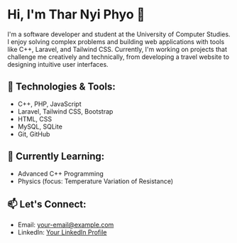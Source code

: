 # Hi, I'm Thar Nyi Phyo 👋

I'm a software developer and student at the University of Computer Studies. I enjoy solving complex problems and building web applications with tools like C++, Laravel, and Tailwind CSS. Currently, I'm working on projects that challenge me creatively and technically, from developing a travel website to designing intuitive user interfaces.

## 🔧 Technologies & Tools:
- C++, PHP, JavaScript
- Laravel, Tailwind CSS, Bootstrap
- HTML, CSS
- MySQL, SQLite
- Git, GitHub

## 🌱 Currently Learning:
- Advanced C++ Programming
- Physics (focus: Temperature Variation of Resistance)

## 📫 Let's Connect:
- Email: your-email@example.com
- LinkedIn: [Your LinkedIn Profile](https://www.linkedin.com/in/yourprofile/)
